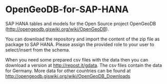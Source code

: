 # OpenGeoDB-for-SAP-HANA

SAP HANA tables and models for the Open Source project OpenGeoDB (http://opengeodb.giswiki.org/wiki/OpenGeoDB).

You can download the repository and import the content of the zip file as package to SAP HANA. Please assign the provided role to your user to select/insert from the schema.

When you need some prepared csv files with the data then you can download a version at http://repost.it/gdata. The csv files contain the data for Germany. More data for other countries can be found at http://opengeodb.giswiki.org/wiki/OpenGeoDB_Downloads 
